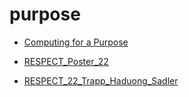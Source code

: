 # purpose

- [Computing for a Purpose](https://www.media.mit.edu/projects/purpose-based-creative-computing-with-scratch/overview/)

- [RESPECT_Poster_22](../purpose/RESPECT_Poster_22.pdf)
- [RESPECT_22_Trapp_Haduong_Sadler](../purpose/RESPECT_22_Trapp_Haduong_Sadler.pdf)
